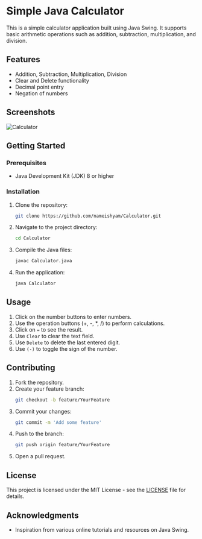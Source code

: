 # Simple Java Calculator

This is a simple calculator application built using Java Swing. It supports basic arithmetic operations such as addition, subtraction, multiplication, and division.

## Features

- Addition, Subtraction, Multiplication, Division
- Clear and Delete functionality
- Decimal point entry
- Negation of numbers

## Screenshots

![Calculator](https://res.cloudinary.com/practicaldev/image/fetch/s--K6pEgu----/c_limit%2Cf_auto%2Cfl_progressive%2Cq_auto%2Cw_800/https://dev-to-uploads.s3.amazonaws.com/uploads/articles/f52tpnamg4dmf75xg6p4.png)

## Getting Started

### Prerequisites

- Java Development Kit (JDK) 8 or higher

### Installation

1. Clone the repository:
    ```bash
    git clone https://github.com/nameishyam/Calculator.git
    ```
2. Navigate to the project directory:
    ```bash
    cd Calculator
    ```
3. Compile the Java files:
    ```bash
    javac Calculator.java
    ```
4. Run the application:
    ```bash
    java Calculator
    ```

## Usage

1. Click on the number buttons to enter numbers.
2. Use the operation buttons (+, -, *, /) to perform calculations.
3. Click on `=` to see the result.
4. Use `Clear` to clear the text field.
5. Use `Delete` to delete the last entered digit.
6. Use `(-)` to toggle the sign of the number.

## Contributing

1. Fork the repository.
2. Create your feature branch:
    ```bash
    git checkout -b feature/YourFeature
    ```
3. Commit your changes:
    ```bash
    git commit -m 'Add some feature'
    ```
4. Push to the branch:
    ```bash
    git push origin feature/YourFeature
    ```
5. Open a pull request.

## License

This project is licensed under the MIT License - see the [LICENSE](LICENSE) file for details.

## Acknowledgments

- Inspiration from various online tutorials and resources on Java Swing.

